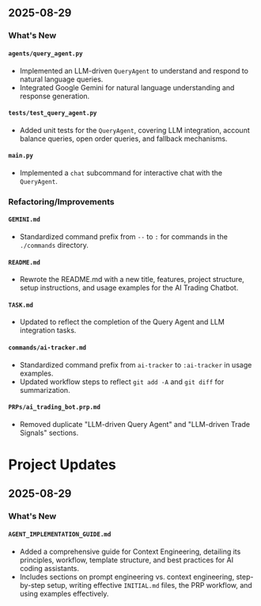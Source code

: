 ## 2025-08-29

### What's New

#### `agents/query_agent.py`
- Implemented an LLM-driven `QueryAgent` to understand and respond to natural language queries.
- Integrated Google Gemini for natural language understanding and response generation.

#### `tests/test_query_agent.py`
- Added unit tests for the `QueryAgent`, covering LLM integration, account balance queries, open order queries, and fallback mechanisms.

#### `main.py`
- Implemented a `chat` subcommand for interactive chat with the `QueryAgent`.

### Refactoring/Improvements

#### `GEMINI.md`
- Standardized command prefix from `--` to `:` for commands in the `./commands` directory.

#### `README.md`
- Rewrote the README.md with a new title, features, project structure, setup instructions, and usage examples for the AI Trading Chatbot.

#### `TASK.md`
- Updated to reflect the completion of the Query Agent and LLM integration tasks.

#### `commands/ai-tracker.md`
- Standardized command prefix from `ai-tracker` to `:ai-tracker` in usage examples.
- Updated workflow steps to reflect `git add -A` and `git diff` for summarization.

#### `PRPs/ai_trading_bot.prp.md`
- Removed duplicate "LLM-driven Query Agent" and "LLM-driven Trade Signals" sections.

# Project Updates

## 2025-08-29

### What's New

#### `AGENT_IMPLEMENTATION_GUIDE.md`

- Added a comprehensive guide for Context Engineering, detailing its principles, workflow, template structure, and best practices for AI coding assistants.
- Includes sections on prompt engineering vs. context engineering, step-by-step setup, writing effective `INITIAL.md` files, the PRP workflow, and using examples effectively.